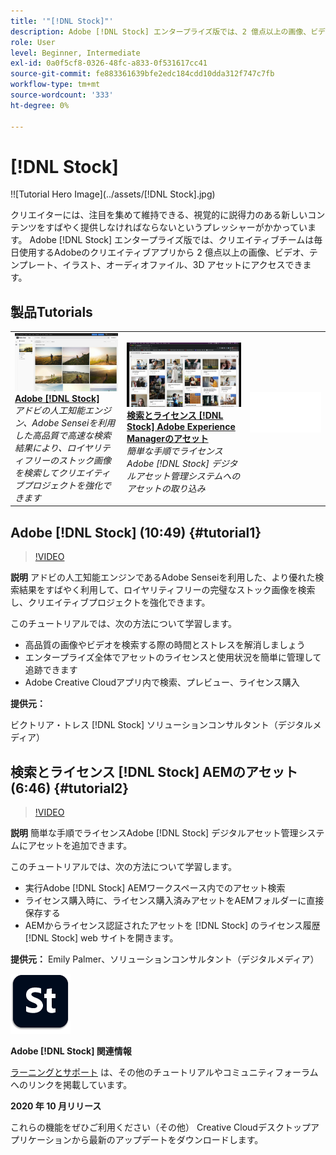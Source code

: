 ```yaml
---
title: '"[!DNL Stock]"'
description: Adobe [!DNL Stock] エンタープライズ版では、2 億点以上の画像、ビデオ、テンプレート、イラスト、オーディオファイル、3D アセットにアクセスできます。
role: User
level: Beginner, Intermediate
exl-id: 0a0f5cf8-0326-48fc-a833-0f531617cc41
source-git-commit: fe883361639bfe2edc184cdd10dda312f747c7fb
workflow-type: tm+mt
source-wordcount: '333'
ht-degree: 0%

---
```


# [!DNL Stock]

!![Tutorial Hero Image](../assets/[!DNL Stock].jpg)

クリエイターには、注目を集めて維持できる、視覚的に説得力のある新しいコンテンツをすばやく提供しなければならないというプレッシャーがかかっています。 Adobe [!DNL Stock] エンタープライズ版では、クリエイティブチームは毎日使用するAdobeのクリエイティブアプリから 2 億点以上の画像、ビデオ、テンプレート、イラスト、オーディオファイル、3D アセットにアクセスできます。

## 製品Tutorials

<table style="table-layout:fixed">
<tr>
 <td>
   <a href="stock.md#tutorial1">
      <img alt="Adobe [!DNL Stock]" src="../assets/stock_torres_thumbnail.jpg" />
   </a>
    <div>
   <a href="stock.md#tutorial1"><strong>Adobe [!DNL Stock]</strong></a>
    </div>
    <em>アドビの人工知能エンジン、Adobe Senseiを利用した高品質で高速な検索結果により、ロイヤリティフリーのストック画像を検索してクリエイティブプロジェクトを強化できます</em>
    <br>
  </td>
  <td>
   <a href="stock.md#tutorial2">
      <img alt="検索とライセンス [!DNL Stock] AEMのアセット" src="../assets/stock_aemintegration_palmer_thumbnail.jpg" />
   </a>
    <div>
   <a href="stock.md#tutorial2"><strong>検索とライセンス [!DNL Stock] Adobe Experience Managerのアセット</strong></a>
    </div>
    <em>簡単な手順でライセンスAdobe [!DNL Stock] デジタルアセット管理システムへのアセットの取り込み</em>
    <br>
  </td>
  <td>
    <img alt="スペーサー" src="../assets/Whitespacer.png" />
    <div>
    <br>
  </td>
</tr>
</table>

## Adobe [!DNL Stock] (10:49) {#tutorial1}

>[!VIDEO](https://video.tv.adobe.com/v/326951?hidetitle=true)

**説明**
アドビの人工知能エンジンであるAdobe Senseiを利用した、より優れた検索結果をすばやく利用して、ロイヤリティフリーの完璧なストック画像を検索し、クリエイティブプロジェクトを強化できます。

このチュートリアルでは、次の方法について学習します。
* 高品質の画像やビデオを検索する際の時間とストレスを解消しましょう
* エンタープライズ全体でアセットのライセンスと使用状況を簡単に管理して追跡できます
* Adobe Creative Cloudアプリ内で検索、プレビュー、ライセンス購入

**提供元：**

ビクトリア・トレス [!DNL Stock] ソリューションコンサルタント（デジタルメディア）

## 検索とライセンス [!DNL Stock] AEMのアセット (6:46) {#tutorial2}

>[!VIDEO](https://video.tv.adobe.com/v/326952?hidetitle=true)

**説明**
簡単な手順でライセンスAdobe [!DNL Stock] デジタルアセット管理システムにアセットを追加できます。

このチュートリアルでは、次の方法について学習します。
* 実行Adobe [!DNL Stock] AEMワークスペース内でのアセット検索
* ライセンス購入時に、ライセンス購入済みアセットをAEMフォルダーに直接保存する
* AEMからライセンス認証されたアセットを [!DNL Stock] のライセンス履歴 [!DNL Stock] web サイトを開きます。

**提供元：**
Emily Palmer、ソリューションコンサルタント（デジタルメディア）

![[!DNL Stock] ロゴ](../assets/st_appicon_96.png)

**Adobe [!DNL Stock] 関連情報**

[ラーニングとサポート](https://helpx.adobe.com/support/stock.html) は、その他のチュートリアルやコミュニティフォーラムへのリンクを掲載しています。

**2020 年 10 月リリース**

これらの機能をぜひご利用ください（その他） Creative Cloudデスクトップアプリケーションから最新のアップデートをダウンロードします。

